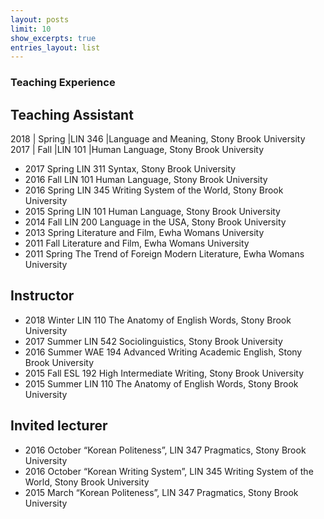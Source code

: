 ```yaml
---
layout: posts
limit: 10
show_excerpts: true
entries_layout: list
---
```

### Teaching Experience


## Teaching Assistant

2018 | Spring |LIN 346 |Language and Meaning, Stony Brook University
2017 | Fall   |LIN 101 |Human Language, Stony Brook University
* 2017 Spring LIN 311 Syntax, Stony Brook University
* 2016 Fall LIN 101 Human Language, Stony Brook University
* 2016 Spring LIN 345 Writing System of the World, Stony Brook University
* 2015 Spring LIN 101 Human Language, Stony Brook University
* 2014 Fall LIN 200 Language in the USA, Stony Brook University
* 2013 Spring Literature and Film, Ewha Womans University
* 2011 Fall Literature and Film, Ewha Womans University
* 2011 Spring The Trend of Foreign Modern Literature, Ewha Womans University

## Instructor  
* 2018 Winter LIN 110 The Anatomy of English Words, Stony Brook University
* 2017 Summer LIN 542 Sociolinguistics, Stony Brook University
* 2016 Summer WAE 194 Advanced Writing Academic English, Stony Brook University
* 2015 Fall ESL 192 High Intermediate Writing, Stony Brook University
* 2015 Summer LIN 110 The Anatomy of English Words, Stony Brook University

## Invited lecturer
* 2016 October “Korean Politeness”, LIN 347 Pragmatics, Stony Brook University
* 2016 October “Korean Writing System”, LIN 345 Writing System of the World, Stony Brook University
* 2015 March “Korean Politeness”, LIN 347 Pragmatics, Stony Brook University

